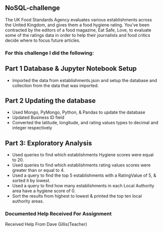 ## NoSQL-challenge

The UK Food Standards Agency evaluates various establishments across the United Kingdom, and gives them a food hygiene rating. You've been contracted by the editors of a food magazine, Eat Safe, Love, to evaluate some of the ratings data in order to help their journalists and food critics decide where to focus future articles.



### For this challenge I did the following:

## Part 1 Database & Jupyter Notebook Setup

* Imported the data from establishments.json and setup the database and collection from the data that was imported.

## Part 2 Updating the database

* Used Mongo, PyMongo, Python, & Pandas to update the database
* Updated Business ID field
* Converted the latitude, longitude, and rating values types to decimal and integer respectively

## Part 3: Exploratory Analysis

* Used queries to find which establishments Hygiene scores were equal to 20.
* Used queries to find which establishments rating values scores were greater than or equal to 4.
* Used a query to find the top 5 establishments with a RatingValue of 5, & sorted it by lowest.
* Used a query to find how many establishments in each Local Authority area have a hygiene score of 0.
* Sort the results from highest to lowest & printed the top ten local authority areas.


### Documented Help Received For Assignment
Received Help From Dave Gillis(Teacher)
